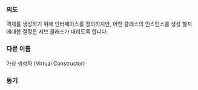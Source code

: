 
### 의도 
객체를 생성하기 위해 인터페이스를 정의하지만, 어떤 클래스의 인스턴스를 생성 할지 에대한 결정은 서브 클래스가 내리도록 합니다. 

### 다른 이름 
가상 생성자 (Virtual Constructor)

### 동기 

